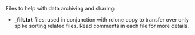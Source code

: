 Files to help with data archiving and sharing:
<ul><li><b>_filt.txt</b> files: used in conjunction with rclone copy to transfer over only spike sorting related files. Read comments in each file for more details. </li></ul>
